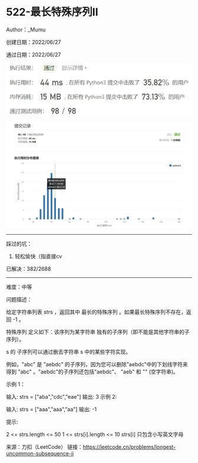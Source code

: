 # 522-最长特殊序列II

Author：_Mumu

创建日期：2022/06/27

通过日期：2022/06/27

![](./通过截图2.jpg)

![](./通过截图1.jpg)

*****

踩过的坑：

1. 轻松愉快（指直接cv

已解决：382/2688

*****

难度：中等

问题描述：

给定字符串列表 strs ，返回其中 最长的特殊序列 。如果最长特殊序列不存在，返回 -1 。

特殊序列 定义如下：该序列为某字符串 独有的子序列（即不能是其他字符串的子序列）。

 s 的 子序列可以通过删去字符串 s 中的某些字符实现。

例如，"abc" 是 "aebdc" 的子序列，因为您可以删除"aebdc"中的下划线字符来得到 "abc" 。"aebdc"的子序列还包括"aebdc"、 "aeb" 和 "" (空字符串)。


示例 1：

输入: strs = ["aba","cdc","eae"]
输出: 3
示例 2:

输入: strs = ["aaa","aaa","aa"]
输出: -1


提示:

2 <= strs.length <= 50
1 <= strs[i].length <= 10
strs[i] 只包含小写英文字母

来源：力扣（LeetCode）
链接：https://leetcode.cn/problems/longest-uncommon-subsequence-ii